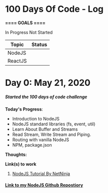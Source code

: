 # 100 Days Of Code - Log


**==== GOALS ====** 
<table>
<thead>
    <th>Topic</th>
    <th>Status</th>
</thead>
<tbody>
    <tr>
        <td>NodeJS</td>
        <td">In Progress</td>
    </tr>
    <tr>
        <td>ReactJS</td>
        <td">Not Started</td>
    </tr>
</tbody>
</table>

# Day 0: May 21, 2020
##### Started the 100 days of code challenge 

**Today's Progress**: 
- Introduction to NodeJS
- NodeJS standard libraries (fs, event, util)
- Learn About Buffer and Streams
- Read Stream, Write Stream and Piping.
- Routing with vanilla NodeJS
- NPM, package.json


**Thoughts:** 

**Link(s) to work**
1. [NodeJS Tutorial By NetNinja](https://www.youtube.com/channel/UCW5YeuERMmlnqo4oq8vwUpg)

#### [Link to my NodeJS Github Repostiory](https://github.com/thyAshley/NodeJS-Learning)
